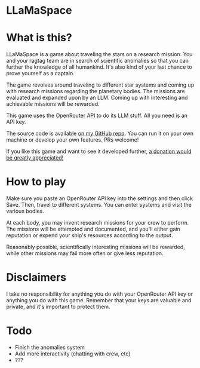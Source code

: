 # LLaMaSpace

<div class="p5js-sketch" id="simple-example-holder">
    <script src="https://cdnjs.cloudflare.com/ajax/libs/p5.js/1.6.0/p5.min.js"></script>
    <script src="https://cdn.jsdelivr.net/npm/js-yaml@4.1.0/dist/js-yaml.min.js"></script>
    <script type="module" src="/scripts/llamaspace/main.js"></script>
</div>

# What is this?

LLaMaSpace is a game about traveling the stars on a research mission. You and your ragtag team are in search of scientific anomalies so that you can further the knowledge of all humankind. It's also kind of your last chance to prove yourself as a captain.

The game revolves around traveling to different star systems and coming up with research missions regarding the planetary bodies. The missions are evaluated and expanded upon by an LLM. Coming up with interesting and achievable missions will be rewarded.

This game uses the OpenRouter API to do its LLM stuff.  All you need is an API key.

The source code is available [on my GitHub repo](https://github.com/horenbergerb/llamaspace). You can run it on your own machine or develop your own features. PRs welcome!

If you like this game and want to see it developed further, [a donation would be greatly appreciated!](https://ko-fi.com/beauhorenberger)

# How to play

Make sure you paste an OpenRouter API key into the settings and then click Save. Then, travel to different systems. You can enter systems and visit the various bodies.

At each body, you may invent research missions for your crew to perform. The missions will be attempted and documented, and you'll either gain reputation or expend your ship's resources according to the output.

Reasonably possible, scientifically interesting missions will be rewarded, while other missions may fail more often or give less reputation.

# Disclaimers

I take no responsibility for anything you do with your OpenRouter API key or anything you do with this game. Remember that your keys are valuable and private, and it's important to protect them.

# Todo

- Finish the anomalies system
- Add more interactivity (chatting with crew, etc)
- ???